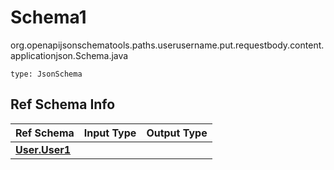 # Schema1
org.openapijsonschematools.paths.userusername.put.requestbody.content.applicationjson.Schema.java
```
type: JsonSchema
```

## Ref Schema Info
Ref Schema | Input Type | Output Type
---------- | ---------- | -----------
[**User.User1**](../../../../../../components/schemas/User.md) |  | 
